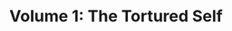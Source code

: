 ---
layout: page
title: "Volume 1: The Tortured Self"
dateTime: Brooklyn - January 28th - 8:00 pm
permalink: /
description: "Technology is enmeshed. People are enmeshed. Confusion emerges: what exactly does it mean to be enmeshed? Where does all the mesh come from? The result is a tortured self."
performers:
  "Matthew Gantt":
    url: "http://gantt.works"
    iframe: "<iframe height='113' width='200' scrolling='no' frameborder='no' src='https://w.soundcloud.com/player/?url=https%3A//api.soundcloud.com/tracks/255922370&amp;auto_play=false&amp;hide_related=false&amp;show_comments=true&amp;show_user=true&amp;show_reposts=false&amp;visual=true'></iframe>"
  "Matt Romein":
    url: "http://matt-romein.com"
    iframe: "<iframe src='https://player.vimeo.com/video/153056895' width='200' height='113' frameborder='0' webkitallowfullscreen mozallowfullscreen allowfullscreen></iframe>"
  "Dana Abrassart, Wangshu Sun and Leo Lan. Performed by Sylvana Tapia and Kyla Ernst-Alper.":
    url: "http://www.danaabrassart.com/"
    iframe: "<iframe src='https://player.vimeo.com/video/200435486' width='200' height='113' frameborder='0' webkitallowfullscreen mozallowfullscreen allowfullscreen></iframe>"
  "Joshua Goldberg":
    iframe: "<iframe src='https://player.vimeo.com/video/8665849' width='200' height='113' frameborder='0' webkitallowfullscreen mozallowfullscreen allowfullscreen></iframe>"
---